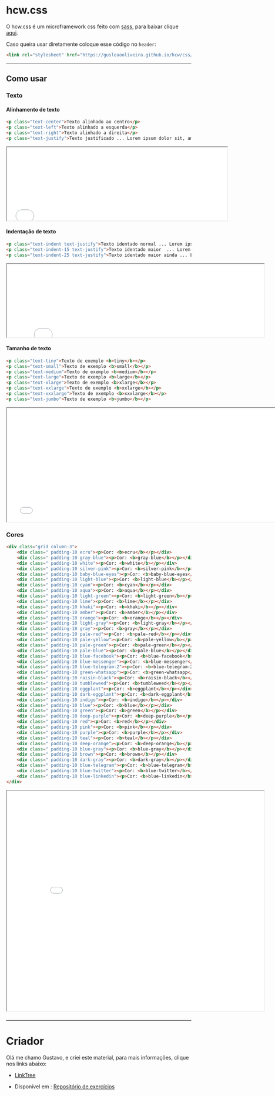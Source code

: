 # hcw.css

O hcw.css é um microframework css feito com [sass](https://sass-lang.com/documentation/syntax), para baixar clique [aqui](https://gusleaooliveira.github.io/hcw/css/hcw.min.css).


Caso queira usar diretamente coloque esse código no `header`:

```html
<link rel="stylesheet" href="https://gusleaooliveira.github.io/hcw/css/hcw.min.css">
```

---

## Como usar
### Texto
#### Alinhamento de texto
```html
<p class="text-center">Texto alinhado ao centro</p>
<p class="text-left">Texto alinhado a esquerda</p>
<p class="text-right">Texto alinhado a direita</p>
<p class="text-justify">Texto justificado ... Lorem ipsum dolor sit, amet consectetur adipisicing elit. Tempore, voluptatem? Exercitationem voluptatem sint laboriosam accusantium laborum provident rerum! Maxime voluptatum necessitatibus sequi nam unde quas repellendus? Earum fuga esse a.</p>
```

<iframe src="examples/alinhamento-texto.html" height="200" width="600" title="Alinhamento de texto"></iframe>

#### Indentação de texto
```html
<p class="text-indent text-justify">Texto identado normal ... Lorem ipsum dolor sit, amet consectetur adipisicing elit. Tempore, voluptatem? Exercitationem voluptatem sint laboriosam accusantium laborum provident rerum! Maxime voluptatum necessitatibus sequi nam unde quas repellendus? Earum fuga esse a.</p>
<p class="text-indent-15 text-justify">Texto identado maior  ... Lorem ipsum dolor sit, amet consectetur adipisicing elit. Tempore, voluptatem? Exercitationem voluptatem sint laboriosam accusantium laborum provident rerum! Maxime voluptatum necessitatibus sequi nam unde quas repellendus? Earum fuga esse a.</p>
<p class="text-indent-25 text-justify">Texto identado maior ainda ... Lorem ipsum dolor sit, amet consectetur adipisicing elit. Tempore, voluptatem? Exercitationem voluptatem sint laboriosam accusantium laborum provident rerum! Maxime voluptatum necessitatibus sequi nam unde quas repellendus? Earum fuga esse a.</p>
```

<iframe src="examples/identacao-texto.html" height="200" width="700" title="Identação de texto"></iframe>


#### Tamanho de texto
```html
<p class="text-tiny">Texto de exemplo <b>tiny</b></p>
<p class="text-small">Texto de exemplo <b>small</b></p>
<p class="text-medium">Texto de exemplo <b>medium</b></p>
<p class="text-large">Texto de exemplo <b>large</b></p>
<p class="text-xlarge">Texto de exemplo <b>xlarge</b></p>
<p class="text-xxlarge">Texto de exemplo <b>xxlarge</b></p>
<p class="text-xxxlarge">Texto de exemplo <b>xxxlarge</b></p>
<p class="text-jumbo">Texto de exemplo <b>jumbo</b></p>
```

<iframe src="examples/tamanho-texto.html" height="310" width="760" title="Tamanho de texto"></iframe>

### Cores

```html
<div class="grid column-3">
    <div class=" padding-10 ecru"><p>Cor: <b>ecru</b></p></div>
    <div class=" padding-10 gray-blue"><p>Cor: <b>gray-blue</b></p></div>
    <div class=" padding-10 white"><p>Cor: <b>white</b></p></div>
    <div class=" padding-10 silver-pink"><p>Cor: <b>silver-pink</b></p></div>
    <div class=" padding-10 baby-blue-eyes"><p>Cor: <b>baby-blue-eyes</b></p></div>
    <div class=" padding-10 light-blue"><p>Cor: <b>light-blue</b></p></div>
    <div class=" padding-10 cyan"><p>Cor: <b>cyan</b></p></div>
    <div class=" padding-10 aqua"><p>Cor: <b>aqua</b></p></div>
    <div class=" padding-10 light-green"><p>Cor: <b>light-green</b></p></div>
    <div class=" padding-10 lime"><p>Cor: <b>lime</b></p></div>
    <div class=" padding-10 khaki"><p>Cor: <b>khaki</b></p></div>
    <div class=" padding-10 amber"><p>Cor: <b>amber</b></p></div>
    <div class=" padding-10 orange"><p>Cor: <b>orange</b></p></div>
    <div class=" padding-10 light-gray"><p>Cor: <b>light-gray</b></p></div>
    <div class=" padding-10 gray"><p>Cor: <b>gray</b></p></div>
    <div class=" padding-10 pale-red"><p>Cor: <b>pale-red</b></p></div>
    <div class=" padding-10 pale-yellow"><p>Cor: <b>pale-yellow</b></p></div>
    <div class=" padding-10 pale-green"><p>Cor: <b>pale-green</b></p></div>
    <div class=" padding-10 pale-blue"><p>Cor: <b>pale-blue</b></p></div>
    <div class=" padding-10 blue-facebook"><p>Cor: <b>blue-facebook</b></p></div>
    <div class=" padding-10 blue-messenger"><p>Cor: <b>blue-messenger</b></p></div>
    <div class=" padding-10 blue-telegram-2"><p>Cor: <b>blue-telegram-2</b></p></div>
    <div class=" padding-10 green-whatsapp"><p>Cor: <b>green-whatsapp</b></p></div>
    <div class=" padding-10 raisin-black"><p>Cor: <b>raisin-black</b></p></div>
    <div class=" padding-10 tumbleweed"><p>Cor: <b>tumbleweed</b></p></div>
    <div class=" padding-10 eggplant"><p>Cor: <b>eggplant</b></p></div>
    <div class=" padding-10 dark-eggplant"><p>Cor: <b>dark-eggplant</b></p></div>
    <div class=" padding-10 indigo"><p>Cor: <b>indigo</b></p></div>
    <div class=" padding-10 blue"><p>Cor: <b>blue</b></p></div>
    <div class=" padding-10 green"><p>Cor: <b>green</b></p></div>
    <div class=" padding-10 deep-purple"><p>Cor: <b>deep-purple</b></p></div>
    <div class=" padding-10 red"><p>Cor: <b>red</b></p></div>
    <div class=" padding-10 pink"><p>Cor: <b>pink</b></p></div>
    <div class=" padding-10 purple"><p>Cor: <b>purple</b></p></div>
    <div class=" padding-10 teal"><p>Cor: <b>teal</b></p></div>
    <div class=" padding-10 deep-orange"><p>Cor: <b>deep-orange</b></p></div>
    <div class=" padding-10 blue-gray"><p>Cor: <b>blue-gray</b></p></div>
    <div class=" padding-10 brown"><p>Cor: <b>brown</b></p></div>
    <div class=" padding-10 dark-gray"><p>Cor: <b>dark-gray</b></p></div>
    <div class=" padding-10 blue-telegram"><p>Cor: <b>blue-telegram</b></p></div>
    <div class=" padding-10 blue-twitter"><p>Cor: <b>blue-twitter</b></p></div>
    <div class=" padding-10 blue-linkedin"><p>Cor: <b>blue-linkedin</b></p></div>
</div>
```

<iframe src="examples/cores.html" height="600" width="700" title="Cores"></iframe>

### 

---

# Criador

Olá me chamo Gustavo, e criei este material, para mais informações, clique nos links abaixo:

* [LinkTree](https://www.linktree.com.br/gusleaooliveira)


* Disponível em : [Repositório de exercícios](https://gusleaooliveira.github.io/posts/)

